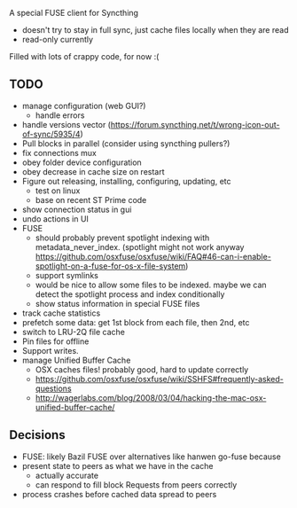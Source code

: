 A special FUSE client for Syncthing

- doesn't try to stay in full sync, just cache files locally when they are read
- read-only currently

Filled with lots of crappy code, for now :(

TODO
----

- manage configuration (web GUI?)
  - handle errors
- handle versions vector (https://forum.syncthing.net/t/wrong-icon-out-of-sync/5935/4)
- Pull blocks in parallel (consider using syncthing pullers?)
- fix connections mux
- obey folder device configuration
- obey decrease in cache size on restart
- Figure out releasing, installing, configuring, updating, etc
  - test on linux
  - base on recent ST Prime code
- show connection status in gui
- undo actions in UI
- FUSE
  - should probably prevent spotlight indexing with metadata_never_index. (spotlight might not work anyway https://github.com/osxfuse/osxfuse/wiki/FAQ#46-can-i-enable-spotlight-on-a-fuse-for-os-x-file-system)
  - support symlinks
  - would be nice to allow some files to be indexed. maybe we can detect the spotlight process and index conditionally
  - show status information in special FUSE files
- track cache statistics
- prefetch some data: get 1st block from each file, then 2nd, etc
- switch to LRU-2Q file cache
- Pin files for offline
- Support writes.
- manage Unified Buffer Cache
  - OSX caches files! probably good, hard to update correctly
  - https://github.com/osxfuse/osxfuse/wiki/SSHFS#frequently-asked-questions
  - http://wagerlabs.com/blog/2008/03/04/hacking-the-mac-osx-unified-buffer-cache/

Decisions
---------

- FUSE: likely Bazil FUSE over alternatives like hanwen go-fuse because 
- present state to peers as what we have in the cache
  - actually accurate
  - can respond to fill block Requests from peers correctly
- process crashes before cached data spread to peers